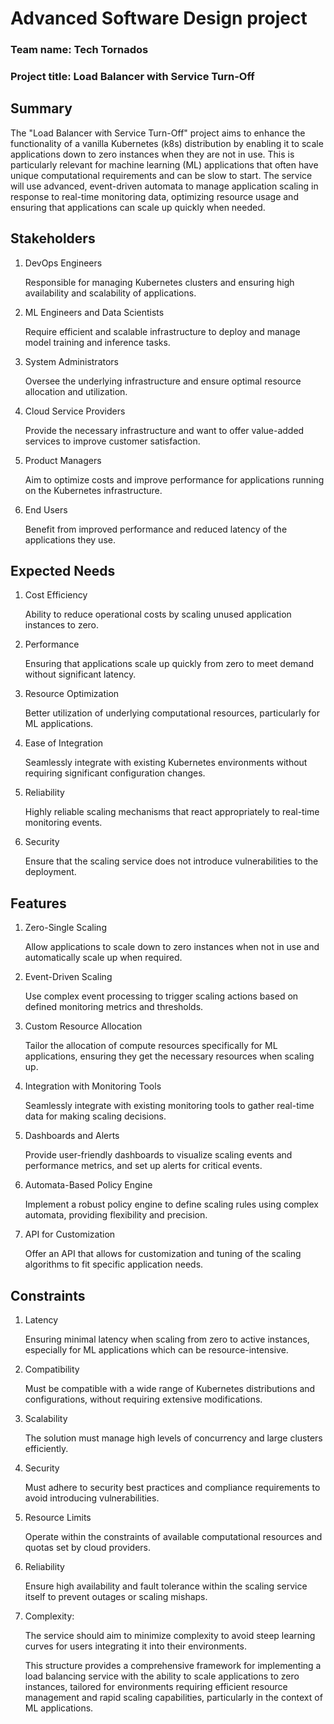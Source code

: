 # Advanced Software Design project
### Team name: Tech Tornados
### Project title: Load Balancer with Service Turn-Off

## Summary

The "Load Balancer with Service Turn-Off" project aims to enhance the functionality of a vanilla Kubernetes (k8s) distribution by enabling it to scale applications down to zero instances when they are not in use. This is particularly relevant for machine learning (ML) applications that often have unique computational requirements and can be slow to start. The service will use advanced, event-driven automata to manage application scaling in response to real-time monitoring data, optimizing resource usage and ensuring that applications can scale up quickly when needed.

## Stakeholders

1. DevOps Engineers

    Responsible for managing Kubernetes clusters and ensuring high availability and scalability of applications.

2. ML Engineers and Data Scientists

    Require efficient and scalable infrastructure to deploy and manage model training and inference tasks.

3. System Administrators

    Oversee the underlying infrastructure and ensure optimal resource allocation and utilization.

4. Cloud Service Providers

    Provide the necessary infrastructure and want to offer value-added services to improve customer satisfaction.

5. Product Managers

    Aim to optimize costs and improve performance for applications running on the Kubernetes infrastructure.

6. End Users

    Benefit from improved performance and reduced latency of the applications they use.

## Expected Needs

1. Cost Efficiency

    Ability to reduce operational costs by scaling unused application instances to zero.

2. Performance

    Ensuring that applications scale up quickly from zero to meet demand without significant latency.

3. Resource Optimization

    Better utilization of underlying computational resources, particularly for ML applications.

4. Ease of Integration

    Seamlessly integrate with existing Kubernetes environments without requiring significant configuration changes.

5. Reliability

    Highly reliable scaling mechanisms that react appropriately to real-time monitoring events.

6. Security

    Ensure that the scaling service does not introduce vulnerabilities to the deployment.


## Features

1. Zero-Single Scaling

    Allow applications to scale down to zero instances when not in use and automatically scale up when required.

2. Event-Driven Scaling

    Use complex event processing to trigger scaling actions based on defined monitoring metrics and thresholds.

3. Custom Resource Allocation

    Tailor the allocation of compute resources specifically for ML applications, ensuring they get the necessary resources when scaling up.

4. Integration with Monitoring Tools

    Seamlessly integrate with existing monitoring tools to gather real-time data for making scaling decisions.

5. Dashboards and Alerts

    Provide user-friendly dashboards to visualize scaling events and performance metrics, and set up alerts for critical events.

6. Automata-Based Policy Engine

    Implement a robust policy engine to define scaling rules using complex automata, providing flexibility and precision.

7. API for Customization

    Offer an API that allows for customization and tuning of the scaling algorithms to fit specific application needs.

## Constraints

1. Latency

    Ensuring minimal latency when scaling from zero to active instances, especially for ML applications which can be resource-intensive.

2. Compatibility

    Must be compatible with a wide range of Kubernetes distributions and configurations, without requiring extensive modifications.

3. Scalability

    The solution must manage high levels of concurrency and large clusters efficiently.

4. Security

    Must adhere to security best practices and compliance requirements to avoid introducing vulnerabilities.

5. Resource Limits

    Operate within the constraints of available computational resources and quotas set by cloud providers.

6. Reliability

    Ensure high availability and fault tolerance within the scaling service itself to prevent outages or scaling mishaps.

7. Complexity:

    The service should aim to minimize complexity to avoid steep learning curves for users integrating it into their environments.

    This structure provides a comprehensive framework for implementing a load balancing service with the ability to scale applications to zero instances, tailored for environments requiring efficient resource management and rapid scaling capabilities, particularly in the context of ML applications.
